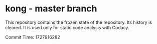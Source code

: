 # kong - master branch

This repository contains the frozen state of the repository.
Its history is cleared. It is used only for static code
analysis with Codacy.

Commit Time: 1727916282
